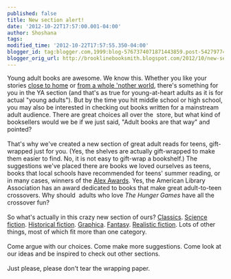 ```yaml
---
published: false
title: New section alert!
date: '2012-10-22T17:57:00.001-04:00'
author: Shoshana
tags: 
modified_time: '2012-10-22T17:57:55.350-04:00'
blogger_id: tag:blogger.com,1999:blog-5767374071871443859.post-542797741817155130
blogger_orig_url: http://brooklinebooksmith.blogspot.com/2012/10/new-section-alert.html
---
```


Young adult books are awesome. We know this. Whether you like your stories <a href="http://www.brooklinebooksmith-shop.com/book/9780142413432">close to home</a> or <a href="http://www.brooklinebooksmith-shop.com/book/9780763645762">from a whole 'nother world</a>, there's something for you in the YA section (and that's as true for young-at-heart adults as it is for actual "young adults"). But by the time you hit middle school or high school, you may also be interested in checking out books written for a mainstream adult audience. There are great choices all over the &nbsp;store, but what kind of booksellers would we be if we just said, "Adult books are that way" and pointed?<br /><br />That's why we've created a new section of great adult reads for teens, gift-wrapped just for you. (Yes, the shelves are actually gift-wrapped to make them easier to find. No, it is not easy to gift-wrap a bookshelf.) The suggestions we've placed there are books we loved ourselves as teens, books that local schools have recommended for teens' summer reading, or in many cases, winners of the <a href="http://www.ala.org/yalsa/booklists/alex">Alex Awards</a>. Yes, the American Library Association has an award dedicated to books that make great adult-to-teen crossovers. Why should &nbsp;adults who love <i>The Hunger Games</i>&nbsp;have all the crossover fun?<br /><br />So what's actually in this crazy new section of ours? <a href="http://www.brooklinebooksmith-shop.com/book/9781402785313">Classics</a>. <a href="http://www.brooklinebooksmith-shop.com/book/9780345391803">Science fiction</a>. <a href="http://www.brooklinebooksmith-shop.com/book/9780060736262">Historical fiction</a>. <a href="http://www.brooklinebooksmith-shop.com/book/9780393338966">Graphica</a>. <a href="http://www.brooklinebooksmith-shop.com/book/9780061350962">Fantasy</a>. <a href="http://www.brooklinebooksmith-shop.com/book/9781400032716">Realistic fiction</a>. Lots of other things, most of which fit more than one category.<br /><br />Come argue with our choices. Come make more suggestions. Come look at our ideas and be inspired to check out other sections.<br /><br />Just please, please don't tear the wrapping paper.